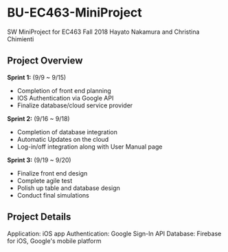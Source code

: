 # BU-EC463-MiniProject



SW MiniProject for EC463 Fall 2018
Hayato Nakamura and Christina Chimienti

## Project Overview

**Sprint 1:** (9/9 ~ 9/15)

* Completion of front end planning
* IOS Authentication via Google API
* Finalize database/cloud service provider

**Sprint 2:** (9/16 ~ 9/18)

* Completion of database integration
* Automatic Updates on the cloud
* Log-in/off integration along with User Manual page

**Sprint 3:** (9/19 ~ 9/20)

* Finalize front end design
* Complete agile test
* Polish up table and database design
* Conduct final simulations

## Project Details

Application: iOS app
Authentication: Google Sign-In API
Database: Firebase for iOS, Google's mobile platform 

